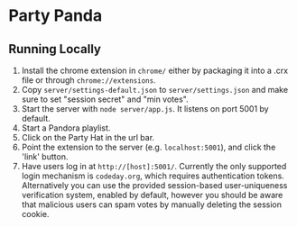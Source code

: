 Party Panda
===========

## Running Locally

1. Install the chrome extension in `chrome/` either by packaging it into a .crx file or through `chrome://extensions`.
2. Copy `server/settings-default.json` to `server/settings.json` and make sure to set "session secret" and "min votes".
3. Start the server with `node server/app.js`. It listens on port 5001 by default.
4. Start a Pandora playlist.
5. Click on the Party Hat in the url bar.
6. Point the extension to the server (e.g. `localhost:5001`), and click the 'link' button.
7. Have users log in at `http://[host]:5001/`. Currently the only supported login mechanism is `codeday.org`, which requires authentication tokens. Alternatively you can use the provided session-based user-uniqueness verification system, enabled by default, however you should be aware that malicious users can spam votes by manually deleting the session cookie.
